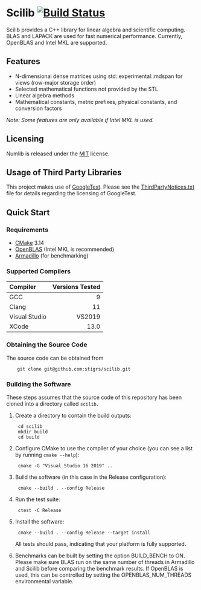 # Scilib [![Build Status](https://dev.azure.com/stigrs0020/stigrs/_apis/build/status/stigrs.scilib?branchName=main)](https://dev.azure.com/stigrs0020/stigrs/_build/latest?definitionId=8&branchName=main)

Scilib provides a C++ library for linear algebra and scientific computing.
BLAS and LAPACK are used for fast numerical performance. Currently, OpenBLAS
and Intel MKL are supported.

## Features

* N-dimensional dense matrices using std::experimental::mdspan for views 
  (row-major storage order)
* Selected mathematical functions not provided by the STL
* Linear algebra methods
* Mathematical constants, metric prefixes, physical constants, and
  conversion factors

_Note: Some features are only available if Intel MKL is used._

## Licensing

Numlib is released under the [MIT](LICENSE) license.

## Usage of Third Party Libraries

This project makes use of [GoogleTest](https://https://github.com/google/googletest).
Please see the [ThirdPartyNotices.txt](ThirdPartyNotices.txt) file for details
regarding the licensing of GoogleTest.

## Quick Start

### Requirements

* [CMake](https://cmake.org) 3.14
* [OpenBLAS](https://www.openblas.net/) (Intel MKL is recommended)
* [Armadillo](http://arma.sourceforge.net) (for benchmarking)

### Supported Compilers

| Compiler      | Versions Tested |
|:--------------|----------------:|
| GCC           | 9               |
| Clang         | 11              |
| Visual Studio | VS2019          |
| XCode         | 13.0            |

### Obtaining the Source Code

The source code can be obtained from

        git clone git@github.com:stigrs/scilib.git

### Building the Software

These steps assumes that the source code of this repository has been cloned
into a directory called `scilib`.

1. Create a directory to contain the build outputs:

        cd scilib
        mkdir build
        cd build

2. Configure CMake to use the compiler of your choice (you can see a list by
   running `cmake --help`):

        cmake -G "Visual Studio 16 2019" ..

3. Build the software (in this case in the Release configuration):

        cmake --build . --config Release

4. Run the test suite:

        ctest -C Release

5. Install the software:

        cmake --build . --config Release --target install

   All tests should pass, indicating that your platform is fully supported.

6. Benchmarks can be built by setting the option BUILD_BENCH to ON. Please
   make sure BLAS run on the same number of threads in Armadillo and Scilib
   before comparing the benchmark results. If OpenBLAS is used, this can be
   controlled by setting the OPENBLAS_NUM_THREADS environmental variable.
